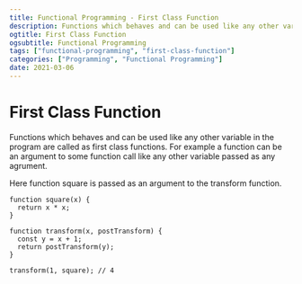 ```yaml
---
title: Functional Programming - First Class Function
description: Functions which behaves and can be used like any other variable in the program are called as first class functions.
ogtitle: First Class Function
ogsubtitle: Functional Programming
tags: ["functional-programming", "first-class-function"]
categories: ["Programming", "Functional Programming"]
date: 2021-03-06
---
```


# First Class Function

Functions which behaves and can be used like any other variable in the program are called as first class functions. For example a function can be an argument to some function call like any other variable passed as any agrument.

Here function square is passed as an argument to the transform function.

```
function square(x) {
  return x * x;
}

function transform(x, postTransform) {
  const y = x + 1;
  return postTransform(y);
}

transform(1, square); // 4
```
